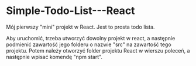 # Simple-Todo-List---React
Mój pierwszy "mini" projekt w React. Jest to prosta todo lista.

Aby uruchomić, trzeba utworzyć dowolny projekt w react, a następnie podmienić zawartość jego folderu o nazwie "src" na zawartość tego projektu. Potem należy otworzyć folder projektu React w wierszu poleceń, a następnie wpisać komendę "npm start".

